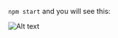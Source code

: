 `npm start` and you will see this:

![Alt text](https://s2.gifyu.com/images/Peek-2020-11-29-18-22.gif)
